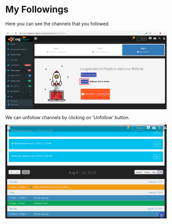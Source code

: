 # My Followings

Here you can see the channels that you followed.

![](../.gitbook/assets/image%20%2827%29.png)

We can unfollow channels by clicking on ‘Unfollow’ button.

![](../.gitbook/assets/image%20%28124%29.png)




